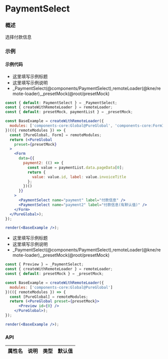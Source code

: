 
# PaymentSelect


### 概述

选择付款信息


### 示例

#### 示例代码

- 这里填写示例标题
- 这里填写示例说明
- _PaymentSelect(@components/PaymentSelect),remoteLoader(@kne/remote-loader),_presetMock(@root/presetMock)

```jsx
const { default: PaymentSelect } = _PaymentSelect;
const { createWithRemoteLoader } = remoteLoader;
const { default: presetMock, paymentList } = _presetMock;

const BaseExample = createWithRemoteLoader({
  modules: ['components-core:Global@PureGlobal', 'components-core:FormInfo@Form']
})(({ remoteModules }) => {
  const [PureGlobal, Form] = remoteModules;
  return (<PureGlobal
    preset={presetMock}
  >
    <Form
      data={{
        payment2: (() => {
          const value = paymentList.data.pageData[0];
          return {
            value: value.id, label: value.invoiceTitle
          };
        })()
      }}
    >
      <PaymentSelect name="payment" label="付款信息" />
      <PaymentSelect name="payment2" label="付款信息(有默认值)" />
    </Form>
  </PureGlobal>);
});

render(<BaseExample />);

```

- 这里填写示例标题
- 这里填写示例说明
- _PaymentSelect(@components/PaymentSelect),remoteLoader(@kne/remote-loader),_presetMock(@root/presetMock)

```jsx
const { Preview } = _PaymentSelect;
const { createWithRemoteLoader } = remoteLoader;
const { default: presetMock } = _presetMock;

const BaseExample = createWithRemoteLoader({
  modules: ['components-core:Global@PureGlobal']
})(({ remoteModules }) => {
  const [PureGlobal] = remoteModules;
  return (<PureGlobal preset={presetMock}>
      <Preview id={0} />
    </PureGlobal>);
});

render(<BaseExample />);

```


### API

|属性名|说明|类型|默认值|
|  ---  | ---  | --- | --- |

